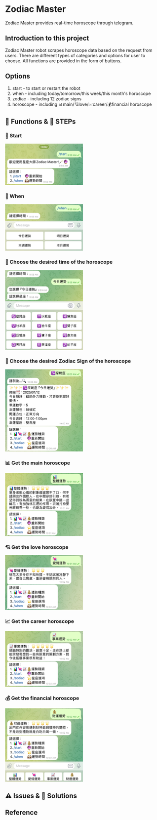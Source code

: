 # Zodiac Master
Zodiac Master provides real-time horoscope through telegram.

## Introduction to this project
Zodiac Master robot scrapes horoscope data based on the request from users.
There are different types of categories and options for user to choose.
All functions are provided in the form of buttons.

## Options
1. start - to start or restart the robot
2. when - including today/tomorrow/this week/this month's horoscope
3. zodiac - including 12 zodiac signs
4. horoscope - including 📊main/💘love/📈career/💰financial horoscope

## 🔧 Functions & 🚶 STEPs
### :traffic_light: Start
<img src="demo_imgs\start.jpg" width=50%/>

### :calendar: When
<img src="demo_imgs\when.jpg" width=50%/>

### :date: Choose the desired time of the horoscope
<img src="demo_imgs\when_example.jpg" width=50%/>

### :dizzy: Choose the desired Zodiac Sign of the horoscope
<img src="demo_imgs\example.jpg" width=50%/>

### 📊 Get the main horoscope
<img src="demo_imgs\main_horoscope.jpg" width=50%/>

### 💘 Get the love horoscope
<img src="demo_imgs\love_horoscope.jpg" width=50%/>

### 📈 Get the career horoscope
<img src="demo_imgs\career_horoscope.jpg" width=50%/>

### 💰 Get the financial horoscope
<img src="demo_imgs\financial_horoscope.jpg" width=50%/>


## ⚠️ Issues & 🔑 Solutions


## Reference
